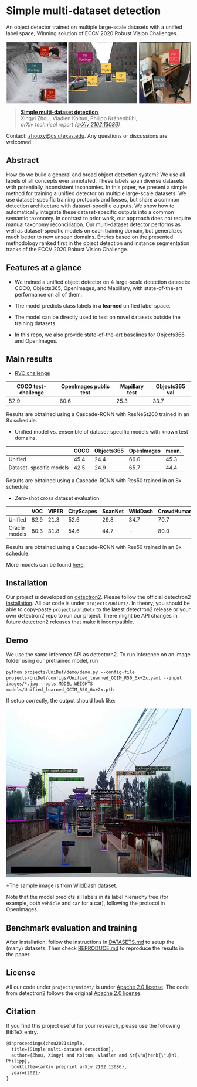 # Simple multi-dataset detection
An object detector trained on multiple large-scale datasets with a unified label space; Winning solution of ECCV 2020 Robust Vision Challenges.

<p align="center"> <img src='projects/UniDet/unidet_docs/unidet_teaser.jpg' align="center" height="170px"> </p>

> [**Simple multi-dataset detection**](http://arxiv.org/abs/2102.13086),            
> Xingyi Zhou, Vladlen Koltun, Philipp Kr&auml;henb&uuml;hl,        
> *arXiv technical report ([arXiv 2102.13086](http://arxiv.org/abs/2102.13086))*         

Contact: [zhouxy@cs.utexas.edu](mailto:zhouxy@cs.utexas.edu). Any questions or discussions are welcomed! 

## Abstract

How do we build a general and broad object detection system? We use all labels of all concepts ever annotated. These labels span diverse datasets with potentially inconsistent taxonomies. In this paper, we present a simple method for training a unified detector on multiple large-scale datasets. We use dataset-specific training protocols and losses, but share a common detection architecture with dataset-specific outputs. We show how to automatically integrate these dataset-specific outputs into a common semantic taxonomy. In contrast to prior work, our approach does not require manual taxonomy reconciliation. Our multi-dataset detector performs as well as dataset-specific models on each training domain, but generalizes much better to new unseen domains. Entries based on the presented methodology ranked first in the object detection and instance segmentation tracks of the ECCV 2020 Robust Vision Challenge.

## Features at a glance

- We trained a unified object detector on 4 large-scale detection datasets: COCO, Objects365, OpenImages, and Mapillary, with state-of-the-art performance on all of them.

- The model predicts class labels in a **learned** unified label space.

- The model can be directly used to test on novel datasets outside the training datasets.

- In this repo, we also provide state-of-the-art baselines for Objects365 and OpenImages.

## Main results

- [RVC challenge](http://www.robustvision.net/leaderboard.php?benchmark=object)

| COCO test-challenge | OpenImages public test | Mapillary test | Objects365 val |
|---------------------|------------------------|----------------|----------------|
| 52.9                | 60.6                   | 25.3           | 33.7           |

Results are obtained using a Cascade-RCNN with ResNeSt200 trained in an 8x schedule.



- Unified model vs. ensemble of dataset-specific models with known test domains.

|                       |  COCO     | Objects365   |  OpenImages  |  mean. |
|-----------------------|-----------|--------------|--------------|--------|
|Unified                | 45.4      | 24.4         | 66.0         | 45.3   |
|Dataset-specific models| 42.5      | 24.9         | 65.7         | 44.4   |

Results are obtained using a Cascade-RCNN with Res50 trained in an 8x schedule.

- Zero-shot cross dataset evaluation

|                |  VOC  | VIPER |  CityScapes  | ScanNet | WildDash | CrowdHuman | KITTI | mean |
|----------------|-------|-------|--------------|---------|----------|------------|-------|------|
|Unified         | 82.9  | 21.3  | 52.6         | 29.8    | 34.7     | 70.7       | 39.9  | 47.3 |
|Oracle models   | 80.3  | 31.8  | 54.6         | 44.7    | -        | 80.0       | -     | -    |

Results are obtained using a Cascade-RCNN with Res50 trained in an 8x schedule.

More models can be found [here](projects/UniDet/unidet_docs/REPRODUCE.md).

## Installation

Our project is developed on [detectron2](https://github.com/facebookresearch/detectron2). Please follow the official detectron2 [installation](https://github.com/facebookresearch/detectron2/blob/master/INSTALL.md). All our code is under `projects/UniDet/`. In theory, you should be able to copy-paste `projects/UniDet/` to the latest detectron2 release or your own detectron2 repo to run our project. There might be API changes in future detectron2 releases that make it incompatible. 

## Demo

We use the same inference API as detectorn2. To run inference on an image folder using our pretrained model, run

~~~
python projects/UniDet/demo/demo.py --config-file projects/UniDet/configs/Unified_learned_OCIM_R50_6x+2x.yaml --input images/*.jpg --opts MODEL.WEIGHTS models/Unified_learned_OCIM_R50_6x+2x.pth
~~~

If setup correctly, the output should look like:
<p align="center"> <img src='projects/UniDet/unidet_docs/example_output2.jpg' align="center" height="460px"> </p>

*The sample image is from [WildDash](https://wilddash.cc/) dataset.

Note that the model predicts all labels in its label hierarchy tree (for example, both `vehicle` and `car` for a car), following the protocol in OpenImages.

## Benchmark evaluation and training

After installation, follow the instructions in [DATASETS.md](projects/UniDet/unidet_docs/DATASETS.md) to setup the (many) datasets. Then check [REPRODUCE.md](projects/UniDet/unidet_docs/REPRODUCE.md) to reproduce the results in the paper.

## License

All our code under `projects/Unidet/` is under [Apache 2.0 license](projects/UniDet/LICENSE). The code from detectron2 follows the original [Apache 2.0 license](LICENSE).



## Citation

If you find this project useful for your research, please use the following BibTeX entry.

    @inproceedings{zhou2021simple,
      title={Simple multi-dataset detection},
      author={Zhou, Xingyi and Koltun, Vladlen and Kr{\"a}henb{\"u}hl, Philipp},
      booktitle={arXiv preprint arXiv:2102.13086},
      year={2021}
    }